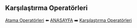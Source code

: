 ## Karşılaştırma Operatörleri





[Atama Operatörleri](https://github.com/yeniceri1453/Ubuntu-Php/blob/master/notlar/atama.md) :arrow_left: [ANASAYFA](https://github.com/yeniceri1453/Ubuntu-Php/tree/master/php) :arrow_right: [Karşılaştırma Operatörleri](https://github.com/yeniceri1453/Ubuntu-Php/blob/master/notlar/karsilastirma.md)
